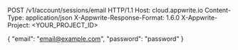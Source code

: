 POST /v1/account/sessions/email HTTP/1.1
Host: cloud.appwrite.io
Content-Type: application/json
X-Appwrite-Response-Format: 1.6.0
X-Appwrite-Project: &lt;YOUR_PROJECT_ID&gt;

{
  "email": "email@example.com",
  "password": "password"
}
